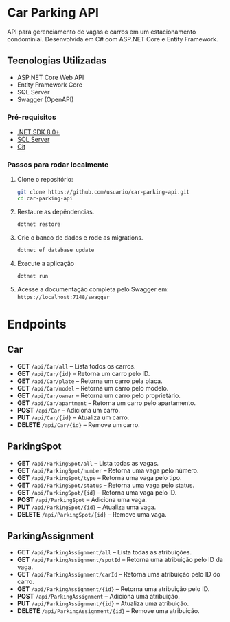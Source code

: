 # Car Parking API
API para gerenciamento de vagas e carros em um estacionamento condominial. Desenvolvida em C# com ASP.NET Core e Entity Framework.

## Tecnologias Utilizadas
- ASP.NET Core Web API
- Entity Framework Core
- SQL Server
- Swagger (OpenAPI)

### Pré-requisitos
- [.NET SDK 8.0+](https://dotnet.microsoft.com/download)
- [SQL Server](https://www.microsoft.com/pt-br/sql-server/)
- [Git](https://git-scm.com/)

### Passos para rodar localmente
1. Clone o repositório:
   ```bash
   git clone https://github.com/usuario/car-parking-api.git
   cd car-parking-api

2. Restaure as depêndencias.
   ```bash
   dotnet restore

3. Crie o banco de dados e rode as migrations.
   ```bash
   dotnet ef database update

4. Execute a aplicação
   ```bash
   dotnet run

5. Acesse a documentação completa pelo Swagger em:  
`https://localhost:7148/swagger`


# Endpoints

## Car

- **GET** `/api/Car/all` – Lista todos os carros.
- **GET** `/api/Car/{id}` – Retorna um carro pelo ID.
- **GET** `/api/Car/plate` – Retorna um carro pela placa.
- **GET** `/api/Car/model` – Retorna um carro pelo modelo.
- **GET** `/api/Car/owner` – Retorna um carro pelo proprietário.
- **GET** `/api/Car/apartment` – Retorna um carro pelo apartamento.
- **POST** `/api/Car` – Adiciona um carro.
- **PUT** `/api/Car/{id}` – Atualiza um carro.
- **DELETE** `/api/Car/{id}` – Remove um carro.

## ParkingSpot

- **GET** `/api/ParkingSpot/all` – Lista todas as vagas.
- **GET** `/api/ParkingSpot/number` – Retorna uma vaga pelo número.
- **GET** `/api/ParkingSpot/type` – Retorna uma vaga pelo tipo.
- **GET** `/api/ParkingSpot/status` – Retorna uma vaga pelo status.
- **GET** `/api/ParkingSpot/{id}` – Retorna uma vaga pelo ID.
- **POST** `/api/ParkingSpot` – Adiciona uma vaga.
- **PUT** `/api/ParkingSpot/{id}` – Atualiza uma vaga.
- **DELETE** `/api/ParkingSpot/{id}` – Remove uma vaga.

## ParkingAssignment

- **GET** `/api/ParkingAssignment/all` – Lista todas as atribuições.
- **GET** `/api/ParkingAssignment/spotId` – Retorna uma atribuição pelo ID da vaga.
- **GET** `/api/ParkingAssignment/carId` – Retorna uma atribuição pelo ID do carro.
- **GET** `/api/ParkingAssignment/{id}` – Retorna uma atribuição pelo ID.
- **POST** `/api/ParkingAssignment` – Adiciona uma atribuição.
- **PUT** `/api/ParkingAssignment/{id}` – Atualiza uma atribuição.
- **DELETE** `/api/ParkingAssignment/{id}` – Remove uma atribuição.

